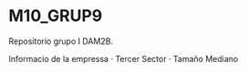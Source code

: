 # M10_GRUP9
Repositorio grupo I DAM2B.

Informacio de la empressa
· Tercer Sector
· Tamaño Mediano

